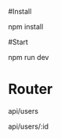 #Install

<p> npm install </p>

#Start

<p> npm run dev </p>

# Router

<p> api/users </p>
<p> api/users/:id </p>
